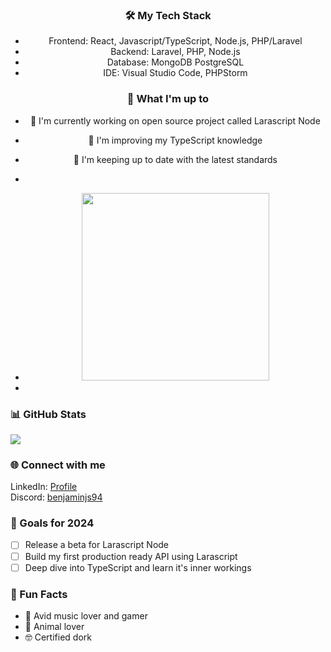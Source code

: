<div align="center">

### 🛠️ My Tech Stack

- Frontend: React, Javascript/TypeScript, Node.js, PHP/Laravel
- Backend: Laravel, PHP, Node.js
- Database: MongoDB PostgreSQL
- IDE: Visual Studio Code, PHPStorm

### 🌟 What I'm up to

- 🔭 I'm currently working on open source project called Larascript Node
- 🌱 I'm improving my TypeScript knowledge
- 👯 I'm keeping up to date with the latest standards

- <div id="header" align="center">
- <img src="https://i.giphy.com/media/v1.Y2lkPTc5MGI3NjExb21zajUycHZrMDQxanByZ2NtZ2p1aXltaHRweWQwNG5obXAxcm5nNyZlcD12MV9pbnRlcm5hbF9naWZfYnlfaWQmY3Q9Zw/l0He4nkyI5cMhXzvW/giphy.gif" width="300"/>
- </div>

### 📊 GitHub Stats

<img align="center" src="https://github-readme-stats.vercel.app/api?username=ben-shepherd&show_icons=true&theme=radical" />

### 🌐 Connect with me

<div align="left">

  LinkedIn: [Profile](https://www.linkedin.com/in/benjamin-programmer)
  <br/>
  Discord: [benjaminjs94](https://discord.com/users/236904325320933398)
</div>

### 🎯 Goals for 2024

- [ ] Release a beta for Larascript Node
- [ ] Build my first production ready API using Larascript
- [ ] Deep dive into TypeScript and learn it's inner workings

### 🎉 Fun Facts

- 🎸 Avid music lover and gamer
- 🐾 Animal lover
- 🤓 Certified dork
